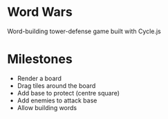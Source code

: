 # Word Wars
Word-building tower-defense game built with Cycle.js

# Milestones

- Render a board
- Drag tiles around the board
- Add base to protect (centre square)
- Add enemies to attack base
- Allow building words
